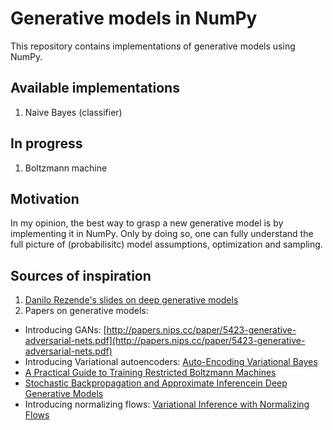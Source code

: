 # Generative models in NumPy

This repository contains implementations of generative models using NumPy.

## Available implementations
1. Naive Bayes (classifier)

## In progress
1. Boltzmann machine

## Motivation
In my opinion, the best way to grasp a new generative model is by implementing it in NumPy. Only by doing so, one can fully understand the full picture of (probabilisitc) model assumptions, optimization and sampling. 

## Sources of inspiration
1. [Danilo Rezende's slides on deep generative models](https://docs.google.com/presentation/d/e/2PACX-1vSwRVxRHDarUx2mwXrsrlrtdTVTyEiFkWjJ9TvJ5ad6gbB3PDZSgD9yHAUiB6DcO1zP7LXBpxzc0SzC/pub?start=true&loop=true&delayms=10000&slide=id.gd9c453428_0_16)
2. Papers on generative models:
  * Introducing GANs: [http://papers.nips.cc/paper/5423-generative-adversarial-nets.pdf](http://papers.nips.cc/paper/5423-generative-adversarial-nets.pdf)
  * Introducing Variational autoencoders: [Auto-Encoding Variational Bayes](https://arxiv.org/pdf/1312.6114.pdf)
  * [A Practical Guide to Training Restricted Boltzmann Machines](https://www.cs.toronto.edu/~hinton/absps/guideTR.pdf)
  * [Stochastic Backpropagation and Approximate Inferencein Deep Generative Models](https://arxiv.org/pdf/1401.4082.pdf)
  * Introducing normalizing flows: [Variational Inference with Normalizing Flows](https://arxiv.org/pdf/1505.05770.pdf)
